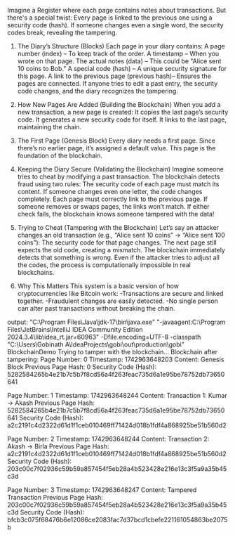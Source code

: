 Imagine a Register where each page contains notes about transactions. But there's a special twist:
Every page is linked to the previous one using a security code (hash).
If someone changes even a single word, the security codes break, revealing the tampering.

1. The Diary’s Structure (Blocks)
Each page in your diary contains:
A page number (index) – To keep track of the order.
A timestamp – When you wrote on that page.
The actual notes (data) – This could be "Alice sent 10 coins to Bob."
A special code (hash) – A unique security signature for this page.
A link to the previous page (previous hash)– Ensures the pages are connected.
If anyone tries to edit a past entry, the security code changes, and the diary recognizes the tampering.

2. How New Pages Are Added (Building the Blockchain)
When you add a new transaction, a new page is created:
It copies the last page’s security code.
It generates a new security code for itself.
It links to the last page, maintaining the chain.

3. The First Page (Genesis Block)
Every diary needs a first page. Since there’s no earlier page, it’s assigned a default value. This page is the foundation of the blockchain.

4. Keeping the Diary Secure (Validating the Blockchain)
Imagine someone tries to cheat by modifying a past transaction. The blockchain detects fraud using two rules:
The security code of each page must match its content.
If someone changes even one letter, the code changes completely.
Each page must correctly link to the previous page.
If someone removes or swaps pages, the links won’t match.
If either check fails, the blockchain knows someone tampered with the data!

5. Trying to Cheat (Tampering with the Blockchain)
Let’s say an attacker changes an old transaction (e.g., “Alice sent 10 coins” → “Alice sent 100 coins”):
The security code for that page changes.
The next page still expects the old code, creating a mismatch.
The blockchain immediately detects that something is wrong.
Even if the attacker tries to adjust all the codes, the process is computationally impossible in real blockchains.

6. Why This Matters
This system is a basic version of how cryptocurrencies like Bitcoin work:
-Transactions are secure and linked together.
-Fraudulent changes are easily detected.
-No single person can alter past transactions without breaking the chain.

output:
"C:\Program Files\Java\jdk-17\bin\java.exe" "-javaagent:C:\Program Files\JetBrains\IntelliJ IDEA Community Edition 2024.3.4\lib\idea_rt.jar=60963" -Dfile.encoding=UTF-8 -classpath "C:\Users\Gobinath A\IdeaProjects\gobi\out\production\gobi" BlockchainDemo
Trying to tamper with the blockchain...
Blockchain after tampering:
Page Number: 0
Timestamp: 1742963648203
Content: Genesis Block
Previous Page Hash: 0
Security Code (Hash): 5282584265b4e21b7c5b7f8cd56a4f263feac735d6a1e95be78752db73650641

Page Number: 1
Timestamp: 1742963648244
Content: Transaction 1: Kumar -> Akash
Previous Page Hash: 5282584265b4e21b7c5b7f8cd56a4f263feac735d6a1e95be78752db73650641
Security Code (Hash): a2c2191c4d2322d61d1f1ceb010469ff71424d018b1fdf4a868925be51b560d2

Page Number: 2
Timestamp: 1742963648244
Content: Transaction 2: Akash -> Birla
Previous Page Hash: a2c2191c4d2322d61d1f1ceb010469ff71424d018b1fdf4a868925be51b560d2
Security Code (Hash): 203c00c7f02936c59b59a857454f5eb28a4b523428e216e13c3f5a9a35b45c3d

Page Number: 3
Timestamp: 1742963648247
Content: Tampered Transaction
Previous Page Hash: 203c00c7f02936c59b59a857454f5eb28a4b523428e216e13c3f5a9a35b45c3d
Security Code (Hash): bfcb3c075f68476b6e12086ce2083fac7d37bcd1cbefe221161054863be2075b

